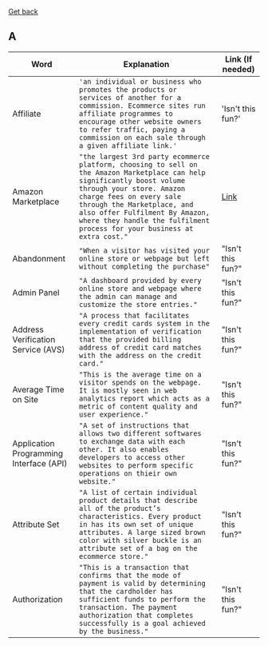 [Get back](https://github.com/MrGKanev/Ecommerce-Glossary)
## A

|     Word       |        Explanation            |Link (If needed)             |
|----------------|-------------------------------|-----------------------------|
|Affiliate       |`'an individual or business who promotes the products or services of another for a commission. Ecommerce sites run affiliate programmes to encourage other website owners to refer traffic, paying a commission on each sale through a given affiliate link.'`            |'Isn't this fun?'            |
|Amazon Marketplace    |`"the largest 3rd party ecommerce platform, choosing to sell on the Amazon Marketplace can help significantly boost volume through your store. Amazon charge fees on every sale through the Marketplace, and also offer Fulfilment By Amazon, where they handle the fulfilment process for your business at extra cost."`            |[Link](https://www.amazon.com/b?ie=UTF8&node=8296344011)           |
|Abandonment    |`"When a visitor has visited your online store or webpage but left without completing the purchase"`            |"Isn't this fun?"            |
|Admin Panel    |`"A dashboard provided by every online store and webpage where the admin can manage and customize the store entries."`            |"Isn't this fun?"            |
|Address Verification Service (AVS)    |`"A process that facilitates every credit cards system in the implementation of verification that the provided billing address of credit card matches with the address on the credit card."`            |"Isn't this fun?"            |
|Average Time on Site    |`"This is the average time on a visitor spends on the webpage. It is mostly seen in web analytics report which acts as a metric of content quality and user experience."`            |"Isn't this fun?"            |
|Application Programming Interface (API)    |`"A set of instructions that allows two different softwares to exchange data with each other. It also enables developers to access other websites to perform specific operations on thieir own website."`            |"Isn't this fun?"            |
|Attribute Set    |`"A list of certain individual product details that describe all of the product’s characteristics. Every product in has its own set of unique attributes. A large sized brown color with silver buckle is an attribute set of a bag on the ecommerce store."`            |"Isn't this fun?"            |
|Authorization    |`"This is a transaction that confirms that the mode of payment is valid by determining that the cardholder has sufficient funds to perform the transaction. The payment authorization that completes successfully is a goal achieved by the business."`            |"Isn't this fun?"            |
